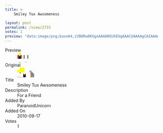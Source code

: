 ```yaml
---
title: >
    Smiley Tux Awsomeness

layout: post
permalink: /view/2733
votes: 1
preview: "data:image/png;base64,iVBORw0KGgoAAAANSUhEUgAAACUAAAAgCAIAAAAaMSbnAAAABnRSTlMA/wD/AP5AXyvrAAAAjElEQVRIie2Wyw2AIBBEZ4glaUl+atKaaAm8+SGL0chGQ/aFC7DwwlxYxhiw4yATMuuPyQm0MJ/5/u3jBLiWHLGQAGIySBxr0gvYZbekmvR9JC+m75Hz9KQvbbry6SH4tgyLhyn7VDFfWRpxtVXz1Z4nz/2LOrXnaT7zme873+l/mGe5pxuG/s5dd46vKy8bPZOmaYUAAAAASUVORK5CYII="
---
```

<dl class="side-by-side">
<dt>Preview</dt>
<dd>
    <img class="preview" src="data:image/png;base64,iVBORw0KGgoAAAANSUhEUgAAACUAAAAgCAIAAAAaMSbnAAAABnRSTlMA/wD/AP5AXyvrAAAAjElEQVRIie2Wyw2AIBBEZ4glaUl+atKaaAm8+SGL0chGQ/aFC7DwwlxYxhiw4yATMuuPyQm0MJ/5/u3jBLiWHLGQAGIySBxr0gvYZbekmvR9JC+m75Hz9KQvbbry6SH4tgyLhyn7VDFfWRpxtVXz1Z4nz/2LOrXnaT7zme873+l/mGe5pxuG/s5dd46vKy8bPZOmaYUAAAAASUVORK5CYII=">
</dd>
<dt>Original</dt>
<dd>
    <img class="preview" src="data:image/png;base64,iVBORw0KGgoAAAANSUhEUgAAAEAAAAAgCAYAAACinX6EAAAAtElEQVR42u3XbQqAIAwG4N1pd+pO3ml3etMw6EsK1NJ8hwP1T/g4xURuAvAtI6X3IAABCEAAAhDgxwC5CyTAewBI9FkBIwGg6O53BICHcwT4M8BV8hKsHs45bPPzSzs0M2gAlmnpS5wzqQDeOkD1imMFNA6gil228bZKRImbey179Z+Z4HAe62780SZJavFjAYQzabFPgNEAJC7eCr/eCEAAAhCgG4Aav7AEKA1wfOvnZm8AM4uCh2cDN6AcAAAAAElFTkSuQmCC">
</dd>
<dt>Title</dt>
<dd>Smiley Tux Awsomeness</dd>
<dt>Description</dt>
<dd>For a Friend</dd>
<dt>Added By</dt>
<dd>ParanoidUnicorn</dd>
<dt>Added On</dt>
<dd>2010-09-17</dd>
<dt>Votes</dt>
<dd>1</dd>
</dl>
